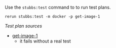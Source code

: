 
Use the `stubbs:test` command to to run test plans.

    rerun stubbs:test -m docker -p get-image-1

*Test plan sources*

* [get-image-1](tests/get-image-1.html)
  * it fails without a real test

